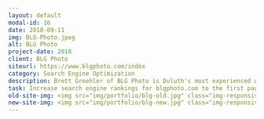 ```yaml
---
layout: default
modal-id: 16
date: 2018-09-11
img: BLG-Photo.jpeg
alt: BLG Photo
project-date: 2018
client: BLG Photo
siteurl: https://www.blgphoto.com/index
category: Search Engine Optimization
description: Brett Groehler of BLG Photo is Duluth's most experienced wedding photographer with over 30 years of experience.
task: Increase search engine rankings for blgphoto.com to the first page of search results for "Duluth Wedding Photographers". After editing and adding new content to Brett's website the site ranked on the first page of Google within 5 days!
old-site-img: <img src="img/portfolio/blg-old.jpg" class="img-responsive" alt="">
new-site-img: <img src="img/portfolio/blg-new.jpg" class="img-responsive" alt="">
---
```

